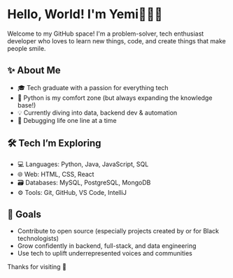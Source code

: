 # Hello, World! I'm Yemi👩🏽‍💻

Welcome to my GitHub space!
I'm a problem-solver, tech enthusiast developer who loves to learn new things, code, and create things that make people smile.

## ✨ About Me

- 🎓 Tech graduate with a passion for everything tech
- 🐍 Python is my comfort zone (but always expanding the knowledge base!)
- 💡 Currently diving into data, backend dev & automation
- 🐛 Debugging life one line at a time

## 🛠 Tech I’m Exploring

- 💻 Languages: Python, Java, JavaScript, SQL
- 🌐 Web: HTML, CSS, React
- 🗃️ Databases: MySQL, PostgreSQL, MongoDB
- ⚙️ Tools: Git, GitHub, VS Code, IntelliJ

## 🚀 Goals

- Contribute to open source (especially projects created by or for Black technologists)
- Grow confidently in backend, full-stack, and data engineering
- Use tech to uplift underrepresented voices and communities

Thanks for visiting 💖

<!--
**yemi-tech/yemi-tech** is a ✨ _special_ ✨ repository because its `README.md` (this file) appears on your GitHub profile.

Here are some ideas to get you started:

- 🔭 I’m currently working on ...
- 🌱 I’m currently learning ...
- 👯 I’m looking to collaborate on ...
- 🤔 I’m looking for help with ...
- 💬 Ask me about ...
- 📫 How to reach me: ...
- 😄 Pronouns: ...
- ⚡ Fun fact: ...
-->
